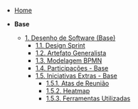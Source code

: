 <!-- docs/_sidebar.md -->

- [Home](/)

- **Base**
  - [1. Desenho de Software (Base)](Base/1.Base.md)
    - [1.1. Design Sprint](Base/1.1.DesignSprint.md)
    - [1.2. Artefato Generalista](Base/1.2.ArtefatoGeneralista.md)
    - [1.3. Modelagem BPMN](Base/1.3.ModelagemBPMN.md)
    - [1.4. Participações - Base](Base/1.4.ParticipacoesBase.md)
    - [1.5. Iniciativas Extras - Base](Base/1.5.IniciativasExtras.md)
      - [1.5.1. Atas de Reunião](Base/Atas/1.5.1.Atas.md) 
      - [1.5.2. Heatmap](Base/heatmap.md)
      - [1.5.3. Ferramentas Utilizadas](Base/1.5.3.Ferramentas.md)
